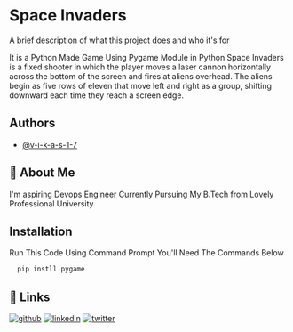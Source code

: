 
# Space Invaders

A brief description of what this project does and who it's for

It is a Python Made Game Using Pygame Module in Python
Space Invaders is a fixed shooter in which the player moves a laser cannon horizontally across the bottom of the screen and fires at aliens overhead. The aliens begin as five rows of eleven that move left and right as a group, shifting downward each time they reach a screen edge.
## Authors

- [@v-i-k-a-s-1-7](https://github.com/v-i-k-a-s-1-7)


## 🚀 About Me
I'm aspiring Devops Engineer Currently Pursuing My B.Tech from Lovely Professional University


## Installation

Run This Code Using Command Prompt You'll Need The Commands Below

```cmd
  pip instll pygame
```
    
## 🔗 Links
[![github](https://github.com/v-i-k-a-s-1-7)](https://github.com/)
[![linkedin](https://www.linkedin.com/in/vikas-rajak-4272721b1/)](https://www.linkedin.com/)
[![twitter](https://twitter.com/VIKAS__2003)](https://twitter.com/)

